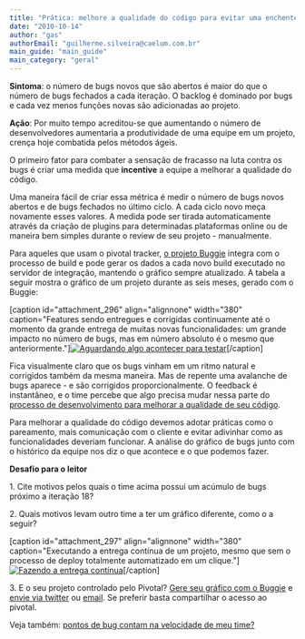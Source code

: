```yaml
---
title: "Prática: melhore a qualidade do código para evitar uma enchente de bugs"
date: "2010-10-14"
author: "gas"
authorEmail: "guilherme.silveira@caelum.com.br"
main_guide: "main_guide"
main_category: "geral"
---
```


**Sintoma**: o número de bugs novos que são abertos é maior do que o número de bugs fechados a cada iteração. O backlog é dominado por bugs e cada vez menos funções novas são adicionadas ao projeto.

**Ação**: Por muito tempo acreditou-se que aumentando o número de desenvolvedores aumentaria a produtividade de uma equipe em um projeto, crença hoje combatida pelos métodos ágeis.

O primeiro fator para combater a sensação de fracasso na luta contra os bugs é criar uma medida que **incentive** a equipe a melhorar a qualidade do código.

Uma maneira fácil de criar essa métrica é medir o número de bugs novos abertos e de bugs fechados no último ciclo. A cada ciclo novo meça novamente esses valores. A medida pode ser tirada automaticamente através da criação de plugins para determinadas plataformas online ou de maneira bem simples durante o review de seu projeto - manualmente.

Para aqueles que usam o pivotal tracker, [o projeto Buggie](http://github.com/caelum/buggie) integra com o processo de build e pode gerar os dados a cada novo build executado no servidor de integração, mantendo o gráfico sempre atualizado. A tabela a seguir mostra o gráfico de um projeto durante as seis meses, gerado com o Buggie:

\[caption id="attachment\_296" align="alignnone" width="380" caption="Features sendo entregues e corrigidas continuamente até o momento da grande entrega de muitas novas funcionalidades: um grande impacto no número de bugs, mas em número absoluto é o mesmo que anteriormente."\][![Aguardando algo acontecer para testar](https://blog.caelum.com.br/wp-content/uploads/2010/10/aguardo-300x235.png "aguardo")](https://blog.caelum.com.br/wp-content/uploads/2010/10/aguardo.png)\[/caption\]

Fica visualmente claro que os bugs vinham em um ritmo natural e corrigidos também da mesma maneira. Mas de repente uma avalanche de bugs aparece - e são corrigidos proporcionalmente. O feedback é instantâneo, e o time percebe que algo precisa mudar nessa parte do [processo de desenvolvimento para melhorar a qualidade de seu código](http://www.caelum.com.br/curso/pm-87-agile-praticas-ageis/).

Para melhorar a qualidade do código devemos adotar práticas como o pareamento, mais comunicação com o cliente e evitar adivinhar como as funcionalidades deveriam funcionar. A análise do gráfico de bugs junto com o histórico da equipe nos diz o que acontece e o que podemos fazer.

**Desafio para o leitor**

1\. Cite motivos pelos quais o time acima possui um acúmulo de bugs próximo a iteração 18?

2\. Quais motivos levam outro time a ter um gráfico diferente, como o a seguir?

\[caption id="attachment\_297" align="alignnone" width="380" caption="Executando a entrega contínua de um projeto, mesmo que sem o processo de deploy totalmente automatizado em um clique."\][![Fazendo a entrega contínua](https://blog.caelum.com.br/wp-content/uploads/2010/10/continuo-300x230.png "continuo")](https://blog.caelum.com.br/wp-content/uploads/2010/10/continuo.png)\[/caption\]

3\. E o seu projeto controlado pelo Pivotal? [Gere seu gráfico com o Buggie](http://github.com/caelum/buggie) e [envie via twitter](http://twitter.com/guilhermecaelum) ou [email](mailto:guilherme.silveira@caelum.com.br). Se preferir basta compartilhar o acesso ao pivotal.

Veja também: [pontos de bug contam na velocidade de meu time?](http://agilenomundoreal.com.br/2010/03/15/pontos-de-bugs-contam-na-velocidade/)
